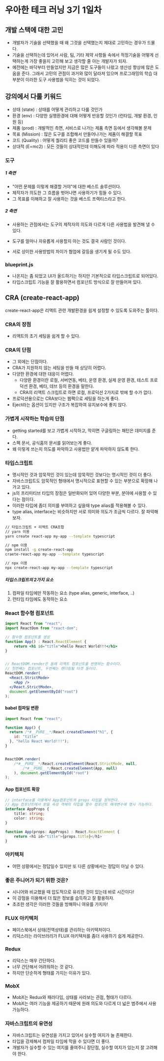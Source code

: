 # 우아한 테크 러닝 3기 1일차



## 개발 스택에 대한 고민

- 개발자가 기술을 선택했을 때 왜 그것을 선택했는지 제대로 고민하는 경우가 드물다.
- 기술을 선택하는데 있어서 사람, 팀, 기타 제약 사항들 속에서 적정기술을 어떻게 선택하는게 가장 좋을지 고민해 보고 생각할 줄 아는 개발자가 되자.
- 예전에는 바닥부터 만들었지만 지금은 많은 도구들이 나왔고 생산성 향상에 많은 도움을 준다. 그래서 고민의 관점이 과거와 많이 달라져 있으며 프로그래밍의 학습 대부분이 이러한 도구 사용법을 익히는 것이 되었다.



## 강의에서 다룰 키워드

- 상태 (state) : 상태를 어떻게 관리하고 다룰 것인가
- 환경 (env) : 다양한 실행환경에 대해 어떻게 반응할 것인가 (런타임, 개발 환경, 인원 등)
- 제품 (prod) : 개발적인 측면, 서비스로 나가는 제품 측면 등에서 생각해볼 문제
- 목표 (Mission) : 많은 도구를 조합해서 만들어나가는 제품이 해결할 목표
- 코드 (Quality) : 어떻게 퀄리티 좋은 코드를 만들수 있을까?
- 상대적 (E=mc2) : 모든 것들이 상대적인데 이해도에 따라 적용이 다른 측면이 있다



### 도구 

##### 1 측면

- "어떤 문제를 이렇게 해결할 거야"에 대한 베스트 솔루션이다.
- 제작자가 의도한 그 흐름을 벗어나면 사용하기가 힘들 수 있다.
- 그 목표를 이해하고 잘 사용하는 것을 베스트 프랙티스라고 한다.



##### 2 측면

- 사용하는 관점에서는 도구의 제작자의 의도와 다르게 다른 사용법을 발견해 낼 수 있다.

- 도구를 얼마나 자유롭게 사용할지 아는 것도 결국 사람인 것이다.

- 서로 상이한 사용방법의 차이가 협업에 갈등을 생기게 될 수도 있다.



### blueprint.js

- 나온지는 좀 되었고 UI가 올드하기는 하지만 기본적으로 타입스크립트로 되어있다.
- 타입스크립트 기능을 잘 활용하면서 컴포넌트 방식으로 잘 만들어져 있다.



## CRA (create-react-app)

create-react-app은 리액트 관련 개발환경을 쉽게 설정할 수 있도록 도와주는 툴이다. 



### CRA의 장점

- 리액트의 초기 세팅을 쉽게 할 수 있다.



### CRA의 단점

- 그 외에는 단점이다.
- CRA가 지원하지 않는 세팅을 만들 때 상당히 어렵다. 
- 다양한 환경에 대한 대응이 어렵다. 
  - 다양환 환경이란 로컬, 서버연동, 베타, 운영 환경, 실제 운영 환경, 테스트 프로덕션 환경, 베타, 데브 등의 환경을 말한다. 
  - CRA의 리액트 스크립트로 하면 로컬, 프로덕션 2가지로 밖에 할 수가 없다.
- 프로덕션용으로는 CRA보다는 웹팩으로 세팅을 하는게 좋다. 
- Eject라는 옵션이 있지만 구조가 복잡하여 유지보수에 좋지 않다.



### 가볍게 시작하는 학습의 단점

- getting started를 보고 가볍게 시작하고, 막히면 구글링하는 패턴은 데미지를 준다.
- 스펙 문서, 공식홈의 문서를 읽어보는게 좋다. 
- 왜 이렇게 쓰는지 의도를 파악하고 사용법만 얕게 파악하지 않도록 한다.



### 타입스크립트

- 명시적인 것과 암묵적인 것이 있는데 암묵적인 것보다는 명시적인 것이 더 좋다.
- 자바스크립트도 암묵적인 형태에서 명시적으로 표현할 수 있는 부분으로 확장해 나가고 있다.
- js의 프리미티브 타입의 장점은 일반화되어 있어 다양한 부분, 분야에 사용할 수 있다는 점이다.
- 이러한 타입에 좀더 의미를 부여하고 싶을때 type alias를 적용해볼 수 있다.
- type alias, interface는 비슷하지만 서로 의미와 의도가 조금씩 다르다. 잘 파악해 보자.

```bash
// 타입스크립트 + 리액트 CRA조합
// yarn 이용
yarn create react-app my-app --template typescript

// npm 이용
npm install -g create-react-app
craete-react-app my-app --template typescript

// npx 이용
npx create-react-app my-app --template typescript

```



##### 타입스크립트의 2가지 요소

  1. 컴파일 타임에만 작동하는 요소 (type alias, generic, interface, ..)
  2. 런타임 타임에도 동작하는 요소



### React 함수형 컴포넌트

```jsx
import React from "react";
import ReactDom from "react-dom";

// 함수형 컴포넌트를 생성
function App() : React.ReactElement {
    return <h1 id="title">hello React World!!!</h1>
}


// ReactDOM.render은 돔에 리액트 컴포넌트를 반영하는 함수이다.
// 첫번째는 컴포넌트, 두번째는 렌더링될 타겟 돔이다.
ReactDOM.render(
  <React.StrictMode>
    <App />
  </React.StrictMode>,
  document.getElementById("root")
);

```



#### babel 컴파일 변환

```javascript
import React from "react";

function App() {
  return /*#__PURE__*/React.createElement("h1", {
    id: "title"
  }, "hello React World!!!");
}


ReactDOM.render( 
    /*#__PURE__*/React.createElement(React.StrictMode, null,
    	/*#__PURE__*/React.createElement(App, null)
    ), document.getElementById("root")
);
```



#### App 컴포넌트 확장

```typescript
// interface를 이용해서 App컴포넌트의 props 타입을 정의한다.
// App 컴포넌트에서 받을 속성 객체의 타입을 함수 컴포넌트 매개변수에 명시 가능하다.
interface AppProps {
    title: string;
    color: string;
}

function App(props: AppProps) : React.ReactElement {
    return <h1 id="title">{props.title}</h1>
}
```





### 아키텍처

- 어떤 상황에서는 정답일수 있지만 또 다른 상황에서는 정답이 아닐 수 있다.



### 좋은 주니어가 되기 위한 것은?

- 시니어와 비교했을 때 압도적으로 유리한 것이 있는데 바로 시간이다!
- 이 강점을 이용해서 더 많은 정보를 습득하고 잘 활용하자.
- 초조한 생각은 이러한 것들을 방해하니 여유를 가지자!



### FLUX 아키텍처

- 페이스북에서 상태(전역상태)를 관리하는 아키텍처이다.
- 리덕스라는 라이브러리가 FLUX 아키텍처를 좀더 사용하기 쉽게 제공한다.



### Redux

- 리덕스는 매우 간단하다. 
- 너무 간단해서 어려워하는 것 같다.
- 하지만 단순하게 형태를 가지는 이유가 있다.



### MobX

- MobX는 Redux와 패러다임, 상태를 사라보는 관점, 형태가 다르다.
- MobX는 여러 기능을 제공하기 때문에 원래 의도와 다르게 더 넓은 범주에서 사용가능하다.



### 자바스크립트의 유연성

- 자바스크립트는 유연성을 가지고 있어서 실수할 여지가 늘 존재한다.
- 타입을 강제해서 컴파일 타임에 막을 수 있다면 더 좋다.
- 개발자가 실수할 수 있는 여지를 줄여주니 장단점, 실수할 여지가 있는지 잘 고려해야 한다.
